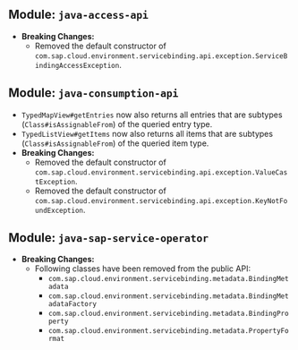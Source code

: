 ## Module: `java-access-api`

* **Breaking Changes:**
  * Removed the default constructor of `com.sap.cloud.environment.servicebinding.api.exception.ServiceBindingAccessException`.

## Module: `java-consumption-api`

* `TypedMapView#getEntries` now also returns all entries that are subtypes (`Class#isAssignableFrom`) of the queried entry type.
* `TypedListView#getItems` now also returns all items that are subtypes (`Class#isAssignableFrom`) of the queried item type.
* **Breaking Changes:**
  * Removed the default constructor of `com.sap.cloud.environment.servicebinding.api.exception.ValueCastException`.
  * Removed the default constructor of `com.sap.cloud.environment.servicebinding.api.exception.KeyNotFoundException`.

## Module: `java-sap-service-operator`

* **Breaking Changes:**
  * Following classes have been removed from the public API:
    * `com.sap.cloud.environment.servicebinding.metadata.BindingMetadata`
    * `com.sap.cloud.environment.servicebinding.metadata.BindingMetadataFactory`
    * `com.sap.cloud.environment.servicebinding.metadata.BindingProperty`
    * `com.sap.cloud.environment.servicebinding.metadata.PropertyFormat`
